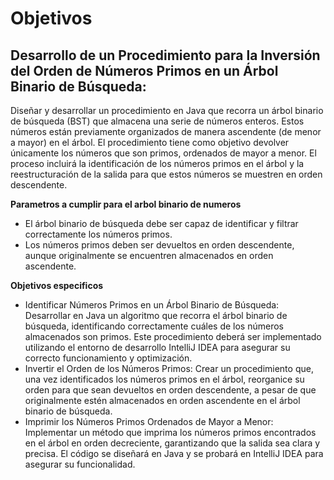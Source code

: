 # Objetivos

## Desarrollo de un Procedimiento para la Inversión del Orden de Números Primos en un Árbol Binario de Búsqueda: 
Diseñar y desarrollar un procedimiento en Java que recorra un árbol binario de búsqueda (BST) que almacena una serie de números enteros. Estos números están previamente organizados de manera ascendente (de menor a mayor) en el árbol. El procedimiento tiene como objetivo devolver únicamente los números que son primos, ordenados de mayor a menor. El proceso incluirá la identificación de los números primos en el árbol y la reestructuración de la salida para que estos números se muestren en orden descendente.

**Parametros a cumplir para el arbol binario de numeros**
- El árbol binario de búsqueda debe ser capaz de identificar y filtrar correctamente los números primos.
- Los números primos deben ser devueltos en orden descendente, aunque originalmente se encuentren almacenados en orden ascendente.

**Objetivos especificos**
- Identificar Números Primos en un Árbol Binario de Búsqueda: Desarrollar en Java un algoritmo que recorra el árbol binario de búsqueda, identificando correctamente cuáles de los números almacenados son primos. Este procedimiento deberá ser implementado utilizando el entorno de desarrollo IntelliJ IDEA para asegurar su correcto funcionamiento y optimización.
- Invertir el Orden de los Números Primos: Crear un procedimiento que, una vez identificados los números primos en el árbol, reorganice su orden para que sean devueltos en orden descendente, a pesar de que originalmente estén almacenados en orden ascendente en el árbol binario de búsqueda.
- Imprimir los Números Primos Ordenados de Mayor a Menor: Implementar un método que imprima los números primos encontrados en el árbol en orden decreciente, garantizando que la salida sea clara y precisa. El código se diseñará en Java y se probará en IntelliJ IDEA para asegurar su funcionalidad.

